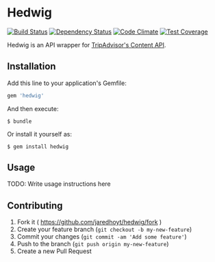 # Hedwig

[![Build Status](https://travis-ci.org/jaredhoyt/hedwig.svg)](https://travis-ci.org/jaredhoyt/hedwig)
[![Dependency Status](https://gemnasium.com/jaredhoyt/hedwig.svg)](https://gemnasium.com/jaredhoyt/hedwig)
[![Code Climate](https://codeclimate.com/github/jaredhoyt/hedwig/badges/gpa.svg)](https://codeclimate.com/github/jaredhoyt/hedwig)
[![Test Coverage](https://codeclimate.com/github/jaredhoyt/hedwig/badges/coverage.svg)](https://codeclimate.com/github/jaredhoyt/hedwig)

Hedwig is an API wrapper for [TripAdvisor's Content API](https://developer-tripadvisor.com/content-api/).

## Installation

Add this line to your application's Gemfile:

```ruby
gem 'hedwig'
```

And then execute:

    $ bundle

Or install it yourself as:

    $ gem install hedwig

## Usage

TODO: Write usage instructions here

## Contributing

1. Fork it ( https://github.com/jaredhoyt/hedwig/fork )
2. Create your feature branch (`git checkout -b my-new-feature`)
3. Commit your changes (`git commit -am 'Add some feature'`)
4. Push to the branch (`git push origin my-new-feature`)
5. Create a new Pull Request
